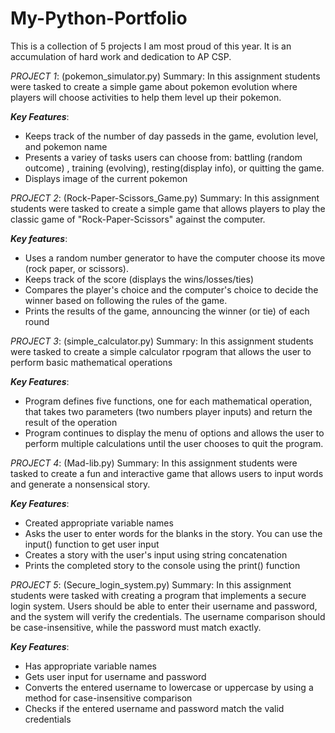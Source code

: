 # My-Python-Portfolio
This is a collection of 5 projects I am most proud of this year. It is an accumulation of hard work and dedication to AP CSP.

*PROJECT 1*: (pokemon_simulator.py)
Summary: In this assignment students were tasked to create a simple game about pokemon evolution where players will choose activities to help them level up their pokemon. 

***Key Features***:
  - Keeps track of the number of day passeds in the game, evolution level, and pokemon name
  - Presents a variey of tasks users can choose from: battling (random outcome) , training (evolving), resting(display info), or quitting the game.
  - Displays image of the current pokemon

*PROJECT 2*: (Rock-Paper-Scissors_Game.py)
Summary: In this assignment students were tasked to create a simple game that allows players to play the classic game of "Rock-Paper-Scissors" against the computer. 

***Key features***:  
  - Uses a random number generator to have the computer choose its move (rock paper, or scissors).
  - Keeps track of the score (displays the wins/losses/ties)
  - Compares the player's choice and the computer's choice to decide the winner based on following the rules of the game.
  - Prints the results of the game, announcing the winner (or tie) of each round

*PROJECT 3*: (simple_calculator.py)
Summary: In this assignment students were tasked to create a simple calculator rpogram that allows the user to perform basic mathematical operations

***Key Features***:
  - Program defines five functions, one for each mathematical operation, that takes two parameters (two numbers player inputs) and return the result of the operation
  - Program continues to display the menu of options and allows the user to perform multiple calculations until the user chooses to quit the program.

*PROJECT 4*: (Mad-lib.py)
Summary: In this assignment students were tasked to create a fun and interactive game that allows users to input words and generate a nonsensical story.

***Key Features***:
  - Created appropriate variable names 
  - Asks the user to enter words for the blanks in the story. You can use the input() function to get user input
  - Creates a story with the user's input using string concatenation
  - Prints the completed story to the console using the print() function

*PROJECT 5*: (Secure_login_system.py)
Summary: In this assignment students were tasked with creating a program that implements a secure login system. Users should be able to enter their username and password, and the system will verify the credentials. The username comparison should be case-insensitive, while the password must match exactly.

***Key Features***:
  - Has appropriate variable names
  - Gets user input for username and password
  - Converts the entered username to lowercase or uppercase by using a method for case-insensitive comparison
  - Checks if the entered username and password match the valid credentials



